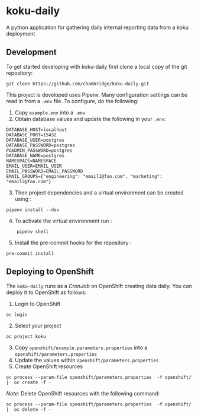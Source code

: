 # koku-daily
A python application for gathering daily internal reporting data from a koku deployment


## Development

To get started developing with koku-daily first clone a local copy of the git repository:
```
git clone https://github.com/chambridge/koku-daily.git
````

This project is developed uses Pipenv. Many configuration settings can be read in from a ``.env`` file. To configure, do the following:

1. Copy `example.env` into a `.env`
2. Obtain database values and update the following in your `.env`:
```
DATABASE_HOST=localhost
DATABASE_PORT=15432
DATABASE_USER=postgres
DATABASE_PASSWORD=postgres
PGADMIN_PASSWORD=postgres
DATABASE_NAME=postgres
NAMESPACE=NAMESPACE
EMAIL_USER=EMAIL_USER
EMAIL_PASSWORD=EMAIL_PASSWORD
EMAIL_GROUPS={"engineering": "email1@foo.com", "marketing": "email2@foo.com"}
```
3. Then project dependencies and a virtual environment can be created using :
```
pipenv install --dev
```
4. To activate the virtual environment run :
```
    pipenv shell
```
5. Install the pre-commit hooks for the repository :
```
pre-commit install
```

## Deploying to OpenShift

The `koku-daily` runs as a *CronJob* on OpenShift creating data daily. You can deploy it to OpenShift as follows:

1. Login to OpenShift
```
oc login
```
2. Select your project
```
oc project koku
```
3. Copy `openshift/example.parameters.properties` into a `openshift/parameters.properties`
4. Update the values within `openshift/parameters.properties`
5. Create OpenShift resources
```
oc process --param-file openshift/parameters.properties  -f openshift/ |  oc create -f -
```

_Note:_ Delete OpenShift resources with the following command:
```
oc process --param-file openshift/parameters.properties  -f openshift/ |  oc delete -f -
```
